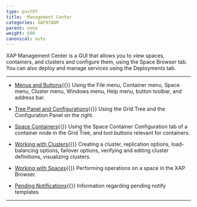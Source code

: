 ```yaml
---
type: post97
title:  Management Center
categories: XAP97ADM
parent: none
weight: 600
canonical: auto
---
```


XAP Management Center is a GUI that allows you to view spaces, containers, and clusters and configure them, using the Space Browser tab. You can also deploy and manage services using the Deployments tab.

<hr/>

- [Menus and Buttons](./gigaspaces-browser-menus-and-buttons.html){{<wbr>}}
Using the File menu, Container menu, Space menu, Cluster menu, Windows menu, Help menu, button toolbar, and address bar.


- [Tree Panel and Configurations](./gigaspaces-browser-tree-panel-and-configuration-panel.html){{<wbr>}}
Using the Grid Tree and the Configuration Panel on the right.

- [Space Containers](./gigaspaces-browser-managing-space-container.html){{<wbr>}}
Using the Space Container Configuration tab of a container node in the Grid Tree, and tool buttons relevant for containers.


- [Working with Clusters](./working-with-clusters-gigaspaces-browser.html){{<wbr>}}
Creating a cluster, replication options, load-balancing options, failover options, verifying and editing cluster definitions, visualizing clusters.


- [Working with Spaces](./working-with-spaces-gigaspaces-browser.html){{<wbr>}}
Performing operations on a space in the XAP Browser.


- [Pending Notifications](./pending-notify-templates-information.html){{<wbr>}}
Information regarding pending notify templates

<hr/>
